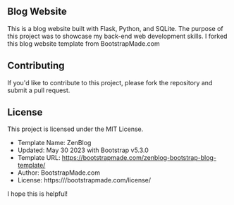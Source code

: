 ## Blog Website
This is a blog website built with Flask, Python, and SQLite. The purpose of this project was to showcase my back-end web development skills. I forked this blog website template from BootstrapMade.com

## Contributing
If you'd like to contribute to this project, please fork the repository and submit a pull request.

## License
This project is licensed under the MIT License.

  * Template Name: ZenBlog
  * Updated: May 30 2023 with Bootstrap v5.3.0
  * Template URL: https://bootstrapmade.com/zenblog-bootstrap-blog-template/
  * Author: BootstrapMade.com
  * License: https:///bootstrapmade.com/license/


I hope this is helpful!
